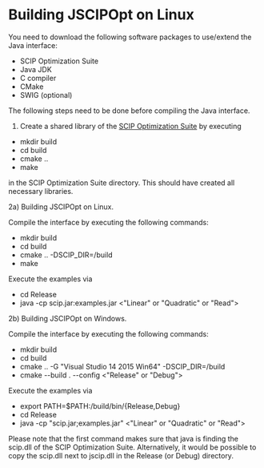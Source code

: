 Building JSCIPOpt on Linux
==========================

You need to download the following software packages to use/extend the Java interface:

 - SCIP Optimization Suite
 - Java JDK
 - C compiler
 - CMake
 - SWIG (optional)

The following steps need to be done before compiling the Java interface.

1) Create a shared library of the [SCIP Optimization Suite](http://scip.zib.de/#download) by executing

 - mkdir build
 - cd build
 - cmake ..
 - make

in the SCIP Optimization Suite directory. This should have created all necessary libraries.

2a) Building JSCIPOpt on Linux.

Compile the interface by executing the following commands:

 - mkdir build
 - cd build
 - cmake .. -DSCIP_DIR=<absolute path to SCIP Optimization Suite>/build
 - make

Execute the examples via

 - cd Release
 - java -cp scip.jar:examples.jar <"Linear" or "Quadratic" or "Read">

2b) Building JSCIPOpt on Windows.

Compile the interface by executing the following commands:

 - mkdir build
 - cd build
 - cmake .. -G "Visual Studio 14 2015 Win64" -DSCIP_DIR=<absolute path to SCIP Optimization Suite>/build
 - cmake --build . --config <"Release" or "Debug">

Execute the examples via

 - export PATH=$PATH:<absolute path to SCIP Optimization Suite>/build/bin/{Release,Debug}
 - cd Release
 - java -cp "scip.jar;examples.jar" <"Linear" or "Quadratic" or "Read">

Please note that the first command makes sure that java is finding the scip.dll of the SCIP Optimization
Suite. Alternatively, it would be possible to copy the scip.dll next to jscip.dll in the Release (or Debug) directory.

